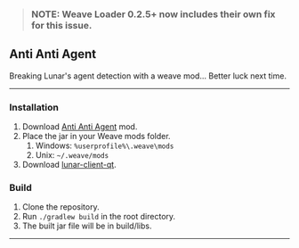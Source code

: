 > ### NOTE: Weave Loader 0.2.5+ now includes their own fix for this issue.

## Anti Anti Agent
Breaking Lunar's agent detection with a weave mod... Better luck next time.

---

### Installation
1. Download [Anti Anti Agent](https://github.com/Syz66/AntiAntiAgent/releases/latest) mod.
2. Place the jar in your Weave mods folder.
    1. Windows: `%userprofile%\.weave\mods`
    2. Unix: `~/.weave/mods`
3. Download [lunar-client-qt](https://github.com/Youded-byte/lunar-client-qt/releases/latest).

### Build
1. Clone the repository.
2. Run `./gradlew build` in the root directory.
3. The built jar file will be in build/libs.

---